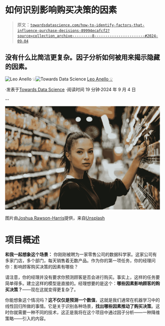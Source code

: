 # 如何识别影响购买决策的因素

> 原文：[`towardsdatascience.com/how-to-identify-factors-that-influence-purchase-decisions-89994ecafcf2?source=collection_archive---------8-----------------------#2024-09-04`](https://towardsdatascience.com/how-to-identify-factors-that-influence-purchase-decisions-89994ecafcf2?source=collection_archive---------8-----------------------#2024-09-04)

## 没有什么比简洁更复杂。因子分析如何被用来揭示隐藏的因素。

[](https://medium.com/@panData?source=post_page---byline--89994ecafcf2--------------------------------)![Leo Anello 💡](https://medium.com/@panData?source=post_page---byline--89994ecafcf2--------------------------------)[](https://towardsdatascience.com/?source=post_page---byline--89994ecafcf2--------------------------------)![Towards Data Science](https://towardsdatascience.com/?source=post_page---byline--89994ecafcf2--------------------------------) [Leo Anello 💡](https://medium.com/@panData?source=post_page---byline--89994ecafcf2--------------------------------)

·发表于[Towards Data Science](https://towardsdatascience.com/?source=post_page---byline--89994ecafcf2--------------------------------) ·阅读时间 19 分钟·2024 年 9 月 4 日

--

![](img/0a8d0feaa47a57f5b9fef158e0d49d7e.png)

图片由[Joshua Rawson-Harris](https://unsplash.com/@joshrh19?utm_source=medium&utm_medium=referral)提供，来自[Unsplash](https://unsplash.com/?utm_source=medium&utm_medium=referral)

# **项目概述**

**和我一起想象这个场景：** 你刚刚被聘为一家零售公司的数据科学家。这家公司有多家门店，多个部门，每天销售着无数产品。作为你的第一项任务，你的经理问你：影响顾客购买决策的因素有哪些？

请注意，你的经理并没有要求你预测顾客是否会进行购买。事实上，这样的任务要简单得多。建立这样的模型是直接的。经理想要的是这个：**哪些因素影响顾客的购买决策？**——现在这就变得更复杂了。

你能想象这个情况吗？**这不仅仅是预测一个数值**，这就是我们通常在机器学习中的线性回归所做的事情。它是关于识别各种场景，**找出哪些因素推动了购买决策**。这时你就需要一种不同的技术，这正是我将在这个项目中通过因子分析——一种降维策略——引入的内容。
